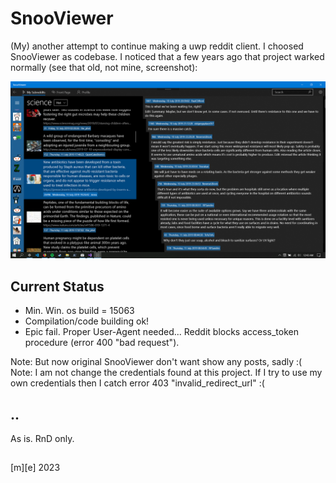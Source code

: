 # SnooViewer
(My) another attempt to continue making a uwp reddit client.
I choosed SnooViewer as codebase. I noticed that a few years ago that project warked normally (see that old, not mine, screenshot):

![](/Images/Capture.png)

## Current Status 
- Min. Win. os build = 15063
- Compilation/code building ok!
- Epic fail. Proper User-Agent needed... Reddit blocks access_token procedure (error 400 "bad request").

Note: But now original SnooViewer don't want show any posts, sadly :( Note: I am not change the credentials found at this project. If I try to use my own credentials then I catch error 403 "invalid_redirect_url" :(


## ..
As is. RnD only.

## 
[m][e] 2023
